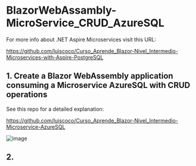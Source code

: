 # BlazorWebAssambly-MicroService_CRUD_AzureSQL

For more info about .NET Aspire Microservices visit this URL: 

https://github.com/luiscoco/Curso_Aprende_Blazor-Nivel_Intermedio-Microservices-with-Aspire-PostgreSQL

## 1. Create a Blazor WebAssembly application consuming a Microservice AzureSQL with CRUD operations

See this repo for a detailed explanation: 

https://github.com/luiscoco/Curso_Aprende_Blazor-Nivel_Intermedio-Microservice-AzureSQL

![image](https://github.com/user-attachments/assets/ff6131b1-3e59-4469-b95e-33103b024342)


## 2. 
